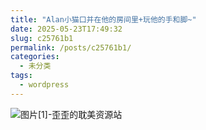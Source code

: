 ```yaml
---
title: "Alan小猫口并在他的房间里+玩他的手和脚~"
date: 2025-05-23T17:49:32
slug: c25761b1
permalink: /posts/c25761b1/
categories:
  - 未分类
tags:
  - wordpress
---
```


![图片[1]-歪歪的耽美资源站](/images/wp/c25761b1-456f77a0.jpg)

